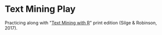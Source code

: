 # Text Mining Play

Practicing along with "[Text Mining with R](https://www.tidytextmining.com)" print edition (Silge &amp; Robinson, 2017).

